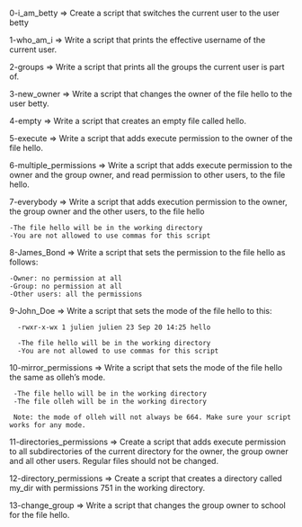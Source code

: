 0-i_am_betty => Create a script that switches the current user to the user betty 

1-who_am_i => Write a script that prints the effective username of the current user.

2-groups => Write a script that prints all the groups the current user is part of.

3-new_owner => Write a script that changes the owner of the file hello to the user betty.

4-empty => Write a script that creates an empty file called hello.

5-execute => Write a script that adds execute permission to the owner of the file hello.

6-multiple_permissions => Write a script that adds execute permission to the owner and the group owner, and read permission to other users, to the file hello.

7-everybody => Write a script that adds execution permission to the owner, the group owner and the other users, to the file hello

    -The file hello will be in the working directory
    -You are not allowed to use commas for this script


8-James_Bond => Write a script that sets the permission to the file hello as follows:

    -Owner: no permission at all
    -Group: no permission at all
    -Other users: all the permissions

9-John_Doe => Write a script that sets the mode of the file hello to this:

      -rwxr-x-wx 1 julien julien 23 Sep 20 14:25 hello
      
      -The file hello will be in the working directory
      -You are not allowed to use commas for this script

10-mirror_permissions =>  Write a script that sets the mode of the file hello the same as olleh’s mode.

     -The file hello will be in the working directory
     -The file olleh will be in the working directory
     
     Note: the mode of olleh will not always be 664. Make sure your script works for any mode.

11-directories_permissions =>  Create a script that adds execute permission to all subdirectories of the current directory for the owner, the group owner and all other                                 users. Regular files should not be changed.


12-directory_permissions => Create a script that creates a directory called my_dir with permissions 751 in the working directory.

13-change_group => Write a script that changes the group owner to school for the file hello.


